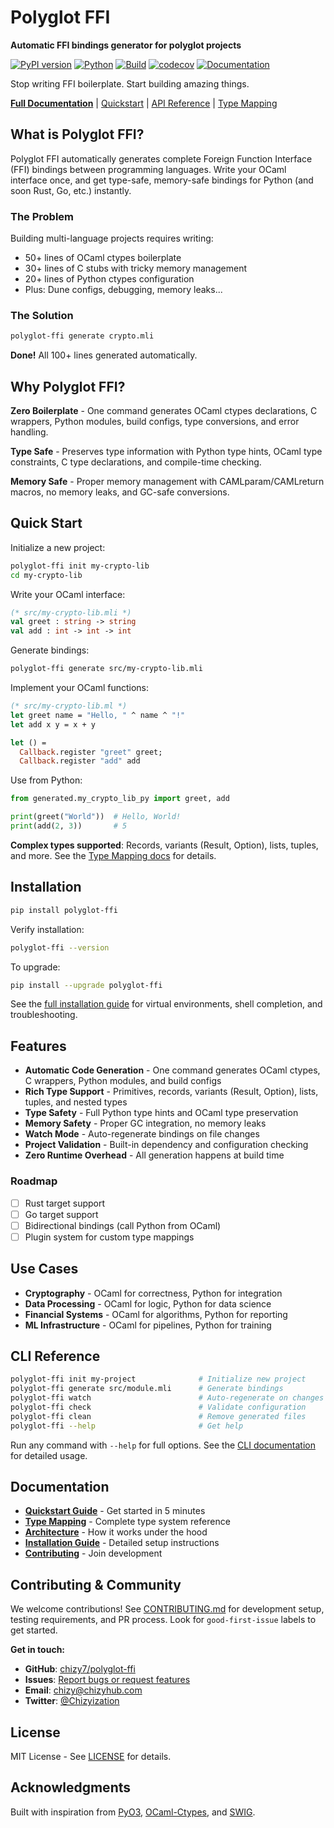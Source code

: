 # Polyglot FFI

**Automatic FFI bindings generator for polyglot projects**

[![PyPI version](https://img.shields.io/pypi/v/polyglot-ffi.svg)](https://pypi.org/project/polyglot-ffi/)
[![Python](https://img.shields.io/badge/python-3.8%2B-blue.svg)](https://www.python.org)
[![Build](https://github.com/chizy7/polyglot-ffi/actions/workflows/ci.yml/badge.svg)](https://github.com/chizy7/polyglot-ffi/actions/workflows/ci.yml)
[![codecov](https://codecov.io/gh/chizy7/polyglot-ffi/branch/master/graph/badge.svg)](https://codecov.io/gh/chizy7/polyglot-ffi)
[![Documentation](https://img.shields.io/badge/docs-latest-brightgreen.svg)](https://polyglotffi.com/)

Stop writing FFI boilerplate. Start building amazing things.

**[Full Documentation](https://polyglotffi.com/)** | [Quickstart](https://polyglotffi.com/quickstart/) | [API Reference](https://polyglotffi.com/api/) | [Type Mapping](https://polyglotffi.com/type-mapping/)

## What is Polyglot FFI?

Polyglot FFI automatically generates complete Foreign Function Interface (FFI) bindings between programming languages. Write your OCaml interface once, and get type-safe, memory-safe bindings for Python (and soon Rust, Go, etc.) instantly.

### The Problem

Building multi-language projects requires writing:
- 50+ lines of OCaml ctypes boilerplate
- 30+ lines of C stubs with tricky memory management
- 20+ lines of Python ctypes configuration
- Plus: Dune configs, debugging, memory leaks...

### The Solution

```bash
polyglot-ffi generate crypto.mli
```

**Done!** All 100+ lines generated automatically.

## Why Polyglot FFI?

**Zero Boilerplate** - One command generates OCaml ctypes declarations, C wrappers, Python modules, build configs, type conversions, and error handling.

**Type Safe** - Preserves type information with Python type hints, OCaml type constraints, C type declarations, and compile-time checking.

**Memory Safe** - Proper memory management with CAMLparam/CAMLreturn macros, no memory leaks, and GC-safe conversions.

## Quick Start

Initialize a new project:

```bash
polyglot-ffi init my-crypto-lib
cd my-crypto-lib
```

Write your OCaml interface:

```ocaml
(* src/my-crypto-lib.mli *)
val greet : string -> string
val add : int -> int -> int
```

Generate bindings:

```bash
polyglot-ffi generate src/my-crypto-lib.mli
```

Implement your OCaml functions:

```ocaml
(* src/my-crypto-lib.ml *)
let greet name = "Hello, " ^ name ^ "!"
let add x y = x + y

let () =
  Callback.register "greet" greet;
  Callback.register "add" add
```

Use from Python:

```python
from generated.my_crypto_lib_py import greet, add

print(greet("World"))  # Hello, World!
print(add(2, 3))       # 5
```

**Complex types supported**: Records, variants (Result, Option), lists, tuples, and more. See the [Type Mapping docs](docs/type-mapping.md) for details.

## Installation

```bash
pip install polyglot-ffi
```

Verify installation:
```bash
polyglot-ffi --version
```

To upgrade:
```bash
pip install --upgrade polyglot-ffi
```

See the [full installation guide](docs/installation.md) for virtual environments, shell completion, and troubleshooting.

## Features

- **Automatic Code Generation** - One command generates OCaml ctypes, C wrappers, Python modules, and build configs
- **Rich Type Support** - Primitives, records, variants (Result, Option), lists, tuples, and nested types
- **Type Safety** - Full Python type hints and OCaml type preservation
- **Memory Safety** - Proper GC integration, no memory leaks
- **Watch Mode** - Auto-regenerate bindings on file changes
- **Project Validation** - Built-in dependency and configuration checking
- **Zero Runtime Overhead** - All generation happens at build time

### Roadmap

- [ ] Rust target support
- [ ] Go target support
- [ ] Bidirectional bindings (call Python from OCaml)
- [ ] Plugin system for custom type mappings

## Use Cases

- **Cryptography** - OCaml for correctness, Python for integration
- **Data Processing** - OCaml for logic, Python for data science
- **Financial Systems** - OCaml for algorithms, Python for reporting
- **ML Infrastructure** - OCaml for pipelines, Python for training

## CLI Reference

```bash
polyglot-ffi init my-project              # Initialize new project
polyglot-ffi generate src/module.mli      # Generate bindings
polyglot-ffi watch                        # Auto-regenerate on changes
polyglot-ffi check                        # Validate configuration
polyglot-ffi clean                        # Remove generated files
polyglot-ffi --help                       # Get help
```

Run any command with `--help` for full options. See the [CLI documentation](https://polyglotffi.com/) for detailed usage.

## Documentation

- **[Quickstart Guide](docs/quickstart.md)** - Get started in 5 minutes
- **[Type Mapping](docs/type-mapping.md)** - Complete type system reference
- **[Architecture](docs/architecture.md)** - How it works under the hood
- **[Installation Guide](docs/installation.md)** - Detailed setup instructions
- **[Contributing](docs/contributing.md)** - Join development

## Contributing & Community

We welcome contributions! See [CONTRIBUTING.md](docs/contributing.md) for development setup, testing requirements, and PR process. Look for `good-first-issue` labels to get started.

**Get in touch:**
- **GitHub**: [chizy7/polyglot-ffi](https://github.com/chizy7/polyglot-ffi)
- **Issues**: [Report bugs or request features](https://github.com/chizy7/polyglot-ffi/issues)
- **Email**: [chizy@chizyhub.com](mailto:chizy@chizyhub.com)
- **Twitter**: [@Chizyization](https://x.com/Chizyization)

## License

MIT License - See [LICENSE](LICENSE) for details.

## Acknowledgments

Built with inspiration from [PyO3](https://github.com/PyO3/pyo3), [OCaml-Ctypes](https://github.com/ocamllabs/ocaml-ctypes), and [SWIG](http://www.swig.org/).